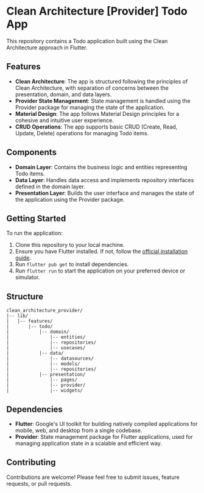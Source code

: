 # Clean Architecture [Provider] Todo App

This repository contains a Todo application built using the Clean Architecture approach in Flutter.

## Features

- **Clean Architecture**: The app is structured following the principles of Clean Architecture, with separation of concerns between the presentation, domain, and data layers.
- **Provider State Management**: State management is handled using the Provider package for managing the state of the application.
- **Material Design**: The app follows Material Design principles for a cohesive and intuitive user experience.
- **CRUD Operations**: The app supports basic CRUD (Create, Read, Update, Delete) operations for managing Todo items.

## Components

- **Domain Layer**: Contains the business logic and entities representing Todo items.
- **Data Layer**: Handles data access and implements repository interfaces defined in the domain layer.
- **Presentation Layer**: Builds the user interface and manages the state of the application using the Provider package.

## Getting Started

To run the application:

1. Clone this repository to your local machine.
2. Ensure you have Flutter installed. If not, follow the [official installation guide](https://flutter.dev/docs/get-started/install).
3. Run `flutter pub get` to install dependencies.
4. Run `flutter run` to start the application on your preferred device or simulator.

## Structure

```
clean_architecture_provider/
|-- lib/
|   |-- features/
|       |-- todo/
|           |-- domain/
|               |-- entities/
|               |-- repositories/
|               |-- usecases/
|           |-- data/
|               |-- datasources/
|               |-- models/
|               |-- repositories/
|           |-- presentation/
|               |-- pages/
|               |-- provider/
|               |-- widgets/
```

## Dependencies

- **Flutter**: Google's UI toolkit for building natively compiled applications for mobile, web, and desktop from a single codebase.
- **Provider**: State management package for Flutter applications, used for managing application state in a scalable and efficient way.

## Contributing

Contributions are welcome! Please feel free to submit issues, feature requests, or pull requests.

